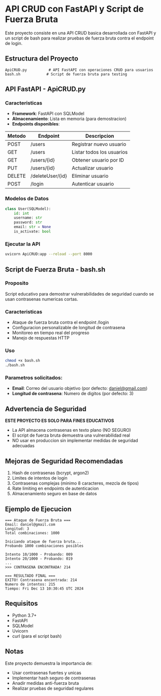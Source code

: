 # API CRUD con FastAPI y Script de Fuerza Bruta

Este proyecto consiste en una API CRUD basica desarrollada con FastAPI y un script de bash para realizar pruebas de fuerza bruta contra el endpoint de login.

## Estructura del Proyecto

```
ApiCRUD.py          # API FastAPI con operaciones CRUD para usuarios
bash.sh            # Script de fuerza bruta para testing
```

## API FastAPI - ApiCRUD.py

### Caracteristicas
- **Framework**: FastAPI con SQLModel
- **Almacenamiento**: Lista en memoria (para demostracion)
- **Endpoints disponibles**:

| Metodo | Endpoint | Descripcion |
|--------|----------|-------------|
| POST | /users | Registrar nuevo usuario |
| GET | /users | Listar todos los usuarios |
| GET | /users/{id} | Obtener usuario por ID |
| PUT | /users/{id} | Actualizar usuario |
| DELETE | /deleteUser/{id} | Eliminar usuario |
| POST | /login | Autenticar usuario |

### Modelos de Datos

```python
class User(SQLModel):
    id: int
    username: str
    password: str
    email: str = None
    is_activate: bool
```

### Ejecutar la API
```bash
uvicorn ApiCRUD:app --reload --port 8000
```

## Script de Fuerza Bruta - bash.sh

### Proposito
Script educativo para demostrar vulnerabilidades de seguridad cuando se usan contrasenas numericas cortas.

### Caracteristicas
- Ataque de fuerza bruta contra el endpoint /login
- Configuracion personalizable de longitud de contrasena
- Monitoreo en tiempo real del progreso
- Manejo de respuestas HTTP

### Uso
```bash
chmod +x bash.sh
./bash.sh
```

### Parametros solicitados:
- **Email**: Correo del usuario objetivo (por defecto: daniel@gmail.com)
- **Longitud de contrasena**: Numero de digitos (por defecto: 3)

## Advertencia de Seguridad

**ESTE PROYECTO ES SOLO PARA FINES EDUCATIVOS**

- La API almacena contrasenas en texto plano (NO SEGURO)
- El script de fuerza bruta demuestra una vulnerabilidad real
- NO usar en produccion sin implementar medidas de seguridad adecuadas

## Mejoras de Seguridad Recomendadas

1. Hash de contrasenas (bcrypt, argon2)
2. Limites de intentos de login
3. Contrasenas complejas (minimo 8 caracteres, mezcla de tipos)
4. Rate limiting en endpoints de autenticacion
5. Almacenamiento seguro en base de datos

## Ejemplo de Ejecucion

```
=== Ataque de Fuerza Bruta ===
Email: daniel@gmail.com
Longitud: 3
Total combinaciones: 1000

Iniciando ataque de fuerza bruta...
Probando 1000 combinaciones posibles

Intento 10/1000 - Probando: 009
Intento 20/1000 - Probando: 019
...
>>> CONTRASENA ENCONTRADA! 214

=== RESULTADO FINAL ===
EXITO! Contrasena encontrada: 214
Numero de intentos: 215
Tiempo: Fri Dec 13 10:30:45 UTC 2024
```

## Requisitos

- Python 3.7+
- FastAPI
- SQLModel
- Uvicorn
- curl (para el script bash)

## Notas

Este proyecto demuestra la importancia de:
- Usar contrasenas fuertes y unicas
- Implementar hash seguro de contrasenas
- Anadir medidas anti-fuerza bruta
- Realizar pruebas de seguridad regulares
